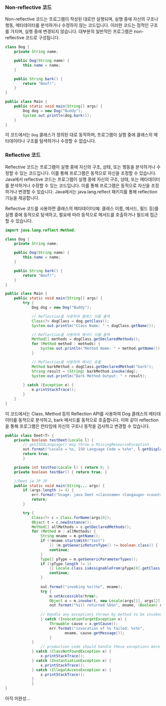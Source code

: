 ### Non-reflective 코드  
Non-reflective 코드는 프로그램이 작성된 대로만 실행되며, 실행 중에 자신의 구조나 행동, 메타데이터를 분석하거나 수정하지 않는 코드입니다. 이러한 코드는 정적인 구조를 가지며, 실행 중에 변경되지 않습니다. 대부분의 일반적인 프로그램은 non-reflective 코드로 구성됩니다.  

```java
class Dog {
    private String name;

    public Dog(String name) {
        this.name = name;
    }

    public String bark() {
        return "Woof!";
    }
}

public class Main {
    public static void main(String[] args) {
        Dog dog = new Dog("Buddy");
        System.out.println(dog.bark());
    }
}
```
이 코드에서는 `Dog` 클래스가 정의된 대로 동작하며, 프로그램이 실행 중에 클래스의 메타데이터나 구조를 탐색하거나 수정할 수 없습니다.

### Reflective 코드  
Reflective 코드는 프로그램이 실행 중에 자신의 구조, 상태, 또는 행동을 분석하거나 수정할 수 있는 코드입니다. 이를 통해 프로그램은 동적으로 자신을 조정할 수 있습니다.
Java에서 reflective 코드는 프로그램이 실행 중에 자신의 구조, 상태, 또는 메타데이터를 분석하거나 수정할 수 있는 코드입니다. 이를 통해 프로그램은 동적으로 자신을 조정하거나 변경할 수 있습니다.
Java에서는 java.lang.reflect 패키지를 통해 reflection 기능을 제공합니다.

Reflective 코드를 사용하면 클래스의 메타데이터(예: 클래스 이름, 메서드, 필드 등)를 실행 중에 동적으로 탐색하고, 필요에 따라 동적으로 메서드를 호출하거나 필드에 접근할 수 있습니다.
```java
import java.lang.reflect.Method;

class Dog {
    private String name;

    public Dog(String name) {
        this.name = name;
    }

    public String bark() {
        return "Woof!";
    }
}

public class Main {
    public static void main(String[] args) {
        try {
            Dog dog = new Dog("Buddy");

            // Reflection을 사용하여 클래스 이름 출력
            Class<?> dogClass = dog.getClass();
            System.out.println("Class Name: " + dogClass.getName());

            // Reflection을 사용하여 메서드 이름 출력
            Method[] methods = dogClass.getDeclaredMethods();
            for (Method method : methods) {
                System.out.println("Method Name: " + method.getName());
            }

            // Reflection을 사용하여 메서드 호출
            Method barkMethod = dogClass.getDeclaredMethod("bark");
            String result = (String) barkMethod.invoke(dog);
            System.out.println("Bark Method Output: " + result);
            
        } catch (Exception e) {
            e.printStackTrace();
        }
    }
}

```
이 코드에서는 Class, Method 등의 Reflection API를 사용하여 Dog 클래스의 메타데이터를 동적으로 분석하고, bark 메서드를 동적으로 호출합니다. 이와 같이 reflection을 통해 프로그램은 런타임에 자신의 구조나 동작을 검사하고 변경할 수 있습니다.

```java
public class Deet<T> {
    private boolean testDeet(Locale l) {
		// getISO3Language() may throw a MissingResourceException
		out.format("Locale = %s, ISO Language Code = %s%n", l.getDisplayName(), l.getISO3Language());
		return true;
	    }

    private int testFoo(Locale l) { return 0; }
    private boolean testBar() { return true; }

    //Deet ja JP JP
    public static void main(String... args) {
		if (args.length != 4) {
		    err.format("Usage: java Deet <classname> <langauge> <country> <variant>%n");
		    return;
		}

		try {
		    Class<?> c = Class.forName(args[0]);
		    Object t = c.newInstance();
		    Method[] allMethods = c.getDeclaredMethods();
		    for (Method m : allMethods) {
				String mname = m.getName();
				if (!mname.startsWith("test")
				    || (m.getGenericReturnType() != boolean.class)) {
					continue;
				}
		 		Type[] pType = m.getGenericParameterTypes();
		 		if ((pType.length != 1)
				    || Locale.class.isAssignableFrom(pType[0].getClass())) {
		 		    continue;
		 		}
		
				out.format("invoking %s()%n", mname);
				try {
				    m.setAccessible(true);
				    Object o = m.invoke(t, new Locale(args[1], args[2], args[3]));
				    out.format("%s() returned %b%n", mname, (Boolean) o);
		
				// Handle any exceptions thrown by method to be invoked.
				} catch (InvocationTargetException x) {
				    Throwable cause = x.getCause();
				    err.format("invocation of %s failed: %s%n",
					       mname, cause.getMessage());
					}
		    }
		        // production code should handle these exceptions more gracefully
			} catch (ClassNotFoundException x) {
			    x.printStackTrace();
			} catch (InstantiationException x) {
			    x.printStackTrace();
			} catch (IllegalAccessException x) {
			    x.printStackTrace();
			}
		    }
}
```

아직 미완성...